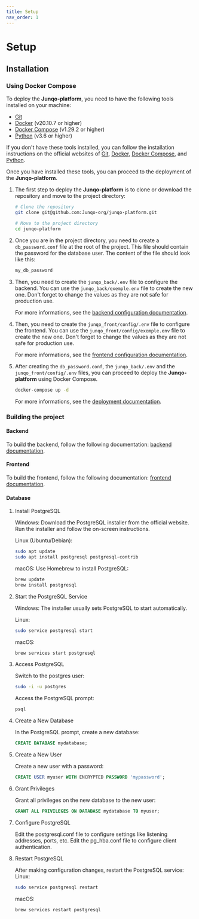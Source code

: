 ```yaml
---
title: Setup
nav_order: 1
---
```


<!-- omit in toc -->
# Setup

## Installation

### Using Docker Compose

To deploy the **Junqo-platform**, you need to have the following tools installed on your machine:

- [Git](https://git-scm.com/)
- [Docker](https://www.docker.com/) (v20.10.7 or higher)
- [Docker Compose](https://docs.docker.com/compose/) (v1.29.2 or higher)
- [Python](https://www.python.org/) (v3.6 or higher)

If you don't have these tools installed, you can follow the installation instructions on the official websites of [Git](https://git-scm.com/), [Docker](https://www.docker.com/), [Docker Compose](https://docs.docker.com/compose/), and [Python](https://www.python.org/).

Once you have installed these tools, you can proceed to the deployment of the **Junqo-platform**.

1. The first step to deploy the **Junqo-platform** is to clone or download the repository and move to the project directory:

    ```bash
    # Clone the repository
    git clone git@github.com:Junqo-org/junqo-platform.git

    # Move to the project directory
    cd junqo-platform
    ```

2. Once you are in the project directory, you need to create a `db_password.conf` file at the root of the project.
    This file should contain the password for the database user.
    The content of the file should look like this:

    ```bash
    my_db_password
    ```

3. Then, you need to create the `junqo_back/.env` file to configure the backend.
    You can use the `junqo_back/exemple.env` file to create the new one.
    Don't forget to change the values as they are not safe for production use.

    For more informations, see the [backend configuration documentation](./backend.md#configuration).

4. Then, you need to create the `junqo_front/config/.env` file to configure the frontend.
    You can use the `junqo_front/config/exemple.env` file to create the new one.
    Don't forget to change the values as they are not safe for production use.

    For more informations, see the [frontend configuration documentation](./frontend.md#configuration).

5. After creating the `db_password.conf`, the `junqo_back/.env` and the `junqo_front/config/.env` files, you can proceed to deploy the **Junqo-platform** using Docker Compose.

    ```bash
    docker-compose up -d
    ```

    For more informations, see the [deployment documentation](./deployment.md).

### Building the project

#### Backend

To build the backend, follow the following documentation: [backend documentation](./backend.md#installation).

#### Frontend

To build the frontend, follow the following documentation: [frontend documentation](./frontend.md#installation).

#### Database

1. Install PostgreSQL

    Windows:
    Download the PostgreSQL installer from the official website.
    Run the installer and follow the on-screen instructions.

    Linux (Ubuntu/Debian):

    ```bash
    sudo apt update
    sudo apt install postgresql postgresql-contrib
    ```

    macOS:
    Use Homebrew to install PostgreSQL:

    ```bash
    brew update
    brew install postgresql
    ```

2. Start the PostgreSQL Service

    Windows:
    The installer usually sets PostgreSQL to start automatically.

    Linux:

    ```bash
    sudo service postgresql start
    ```

    macOS:

    ```bash
    brew services start postgresql
    ```

3. Access PostgreSQL

    Switch to the postgres user:

    ```bash
    sudo -i -u postgres
    ```

    Access the PostgreSQL prompt:

    ```bash
    psql
    ```

4. Create a New Database

    In the PostgreSQL prompt, create a new database:

    ```sql
    CREATE DATABASE mydatabase;
    ```

5. Create a New User

    Create a new user with a password:

    ```sql
    CREATE USER myuser WITH ENCRYPTED PASSWORD 'mypassword';
    ```

6. Grant Privileges

    Grant all privileges on the new database to the new user:

    ```sql
    GRANT ALL PRIVILEGES ON DATABASE mydatabase TO myuser;
    ```

7. Configure PostgreSQL

    Edit the postgresql.conf file to configure settings like listening addresses, ports, etc.
    Edit the pg_hba.conf file to configure client authentication.

8. Restart PostgreSQL

    After making configuration changes, restart the PostgreSQL service:
    Linux:

    ```bash
    sudo service postgresql restart
    ```

    macOS:

    ```bash
    brew services restart postgresql
    ```
